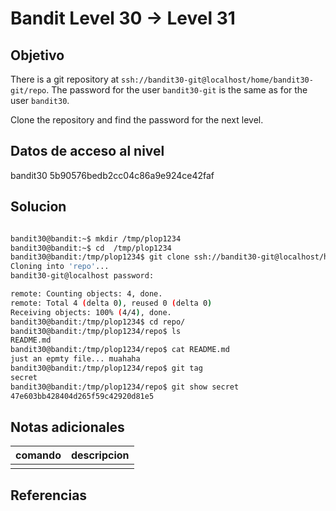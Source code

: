 # Bandit Level 30 → Level 31

## Objetivo
There is a git repository at `ssh://bandit30-git@localhost/home/bandit30-git/repo`. The password for the user `bandit30-git` is the same as for the user `bandit30`.

Clone the repository and find the password for the next level.

## Datos de acceso al nivel
bandit30
5b90576bedb2cc04c86a9e924ce42faf

## Solucion

```bash

bandit30@bandit:~$ mkdir /tmp/plop1234
bandit30@bandit:~$ cd  /tmp/plop1234
bandit30@bandit:/tmp/plop1234$ git clone ssh://bandit30-git@localhost/home/bandit30-git/repo
Cloning into 'repo'...
bandit30-git@localhost password: 

remote: Counting objects: 4, done.
remote: Total 4 (delta 0), reused 0 (delta 0)
Receiving objects: 100% (4/4), done.
bandit30@bandit:/tmp/plop1234$ cd repo/
bandit30@bandit:/tmp/plop1234/repo$ ls
README.md
bandit30@bandit:/tmp/plop1234/repo$ cat README.md 
just an epmty file... muahaha
bandit30@bandit:/tmp/plop1234/repo$ git tag
secret
bandit30@bandit:/tmp/plop1234/repo$ git show secret
47e603bb428404d265f59c42920d81e5
```

## Notas adicionales
 | comando | descripcion |
|---------|-------------|
| |  |

## Referencias